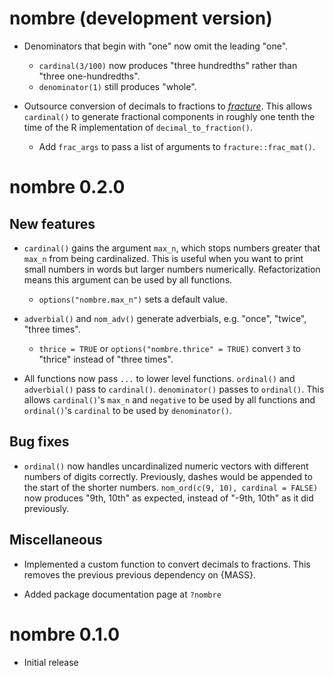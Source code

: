 # nombre (development version)

* Denominators that begin with "one" now omit the leading "one".
  - `cardinal(3/100)` now produces "three hundredths" rather than "three one-hundredths".
  - `denominator(1)` still produces "whole".

* Outsource conversion of decimals to fractions to [*fracture*](https://github.com/rossellhayes/fracture).
  This allows `cardinal()` to generate fractional components in roughly one tenth the time of the R implementation of `decimal_to_fraction()`.
  - Add `frac_args` to pass a list of arguments to `fracture::frac_mat()`.

# nombre 0.2.0

## New features

* `cardinal()` gains the argument `max_n`, which stops numbers greater that `max_n` from being cardinalized.
  This is useful when you want to print small numbers in words but larger numbers numerically.
  Refactorization means this argument can be used by all functions.
  - `options("nombre.max_n")` sets a default value.
  
* `adverbial()` and `nom_adv()` generate adverbials, e.g. "once", "twice", "three times".
  - `thrice = TRUE` or `options("nombre.thrice" = TRUE)` convert `3` to "thrice" instead of "three times".
  
* All functions now pass `...` to lower level functions.
  `ordinal()` and `adverbial()` pass to `cardinal()`.
  `denominator()` passes to `ordinal()`.
  This allows `cardinal()`'s `max_n` and `negative` to be used by all functions and `ordinal()`'s `cardinal` to be used by `denominator()`.
  
## Bug fixes

* `ordinal()` now handles uncardinalized numeric vectors with different numbers of digits correctly.
  Previously, dashes would be appended to the start of the shorter numbers.
  `nom_ord(c(9, 10), cardinal = FALSE)` now produces "9th, 10th" as expected, instead of "-9th, 10th" as it did previously.
  
## Miscellaneous

* Implemented a custom function to convert decimals to fractions.
  This removes the previous previous dependency on {MASS}.
  
* Added package documentation page at `?nombre`

# nombre 0.1.0

* Initial release
